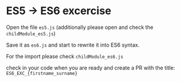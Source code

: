 # ES5 -> ES6 excercise

Open the file `es5.js`
(additionally please open and check the `childModule_es5.js`)

Save it as `es6.js` and start to rewrite it into ES6 syntax.

For the import please check `childModule_es6.js`

check in your code when you are ready and create a PR with the title: `ES6_EXC_{firstname_surname}`
